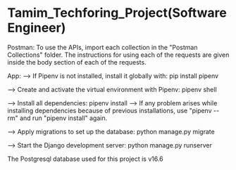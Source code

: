 # Tamim_Techforing_Project(Software Engineer)

Postman:
    To use the APIs, import each collection in the "Postman Collections" folder. 
    The instructions for using each of the requests are given inside the 
    body section of each of the requests.

App:
	--> If Pipenv is not installed, install it globally with:
	pip install pipenv
 
  --> Create and activate the virtual environment with Pipenv:
	pipenv shell
  
  --> Install all dependencies:
	pipenv install
 	--> If any problem arises while installing dependencies because of previous installations, use "pipenv --rm" and run "pipenv install" again.

  --> Apply migrations to set up the database: 
	python manage.py migrate

  --> Start the Django development server:
	python manage.py runserver

The Postgresql database used for this project is v16.6
